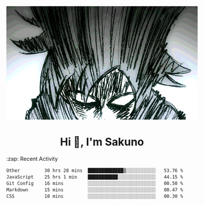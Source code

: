<body>
<h1 align="center"></h1>
<br>
<div align="center">
<img width="auto" height="300" src="Img/mobFreakoutLonger.gif"/>
</div>
</div>
<h1 align="center">Hi 👋, I'm Sakuno</h1>
:zap: Recent Activity

<!--START_SECTION:waka-->

```txt
Other         30 hrs 28 mins  █████████████▒░░░░░░░░░░░   53.76 %
JavaScript    25 hrs 1 min    ███████████░░░░░░░░░░░░░░   44.15 %
Git Config    16 mins         ░░░░░░░░░░░░░░░░░░░░░░░░░   00.50 %
Markdown      15 mins         ░░░░░░░░░░░░░░░░░░░░░░░░░   00.47 %
CSS           10 mins         ░░░░░░░░░░░░░░░░░░░░░░░░░   00.30 %
```

<!--END_SECTION:waka-->
